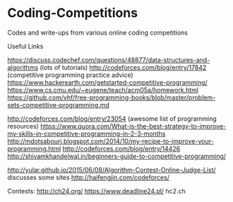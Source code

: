# Coding-Competitions
Codes and write-ups from various online coding competitions

Useful Links

https://discuss.codechef.com/questions/48877/data-structures-and-algorithms (lots of tutorials)
http://codeforces.com/blog/entry/17842 (competitive programming practice advice)
https://www.hackerearth.com/getstarted-competitive-programming/ 
https://www.cs.cmu.edu/~eugene/teach/acm05a/homework.html 
https://github.com/vhf/free-programming-books/blob/master/problem-sets-competitive-programming.md 

http://codeforces.com/blog/entry/23054 (awesome list of programming resources) 
https://www.quora.com/What-is-the-best-strategy-to-improve-my-skills-in-competitive-programming-in-2-3-months 
http://mdotsabouri.blogspot.com/2014/10/my-recipe-to-improve-your-programming.html 
http://codeforces.com/blog/entry/14426 
http://shivamkhandelwal.in/beginners-guide-to-competitive-programming/ 

http://yular.github.io/2015/06/08/Algorithm-Contest-Online-Judge-List/ discusses some sites
http://haifengjin.com/codeforces/ 

Contests:
http://ch24.org/ 
https://www.deadline24.pl/ 
hc2.ch 
